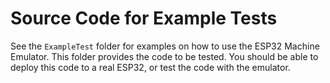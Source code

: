 # Source Code for Example Tests

See the `ExampleTest` folder for examples on how to use the ESP32 Machine Emulator.  This folder provides the code to be tested.  You should be able to deploy this code to a real ESP32, or test the code with the emulator.